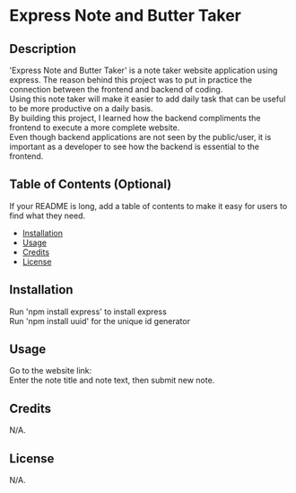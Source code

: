# Express Note and Butter Taker

## Description

'Express Note and Butter Taker' is a note taker website application using express. The reason behind this project was to put in practice the connection between the frontend and backend of coding. <br>
Using this note taker will make it easier to add daily task that can be useful to be more productive on a daily basis. <br>
By building this project, I learned how the backend compliments the frontend to execute a more complete website. <br>
Even though backend applications are not seen by the public/user, it is important as a developer to see how the backend is essential to the frontend. 

## Table of Contents (Optional)

If your README is long, add a table of contents to make it easy for users to find what they need.

- [Installation](#installation)
- [Usage](#usage)
- [Credits](#credits)
- [License](#license)

## Installation

Run 'npm install express' to install express <br>
Run 'npm install uuid' for the unique id generator <br>

## Usage
Go to the website link: <br>
Enter the note title and note text, then submit new note.

## Credits

N/A.

## License

N/A.